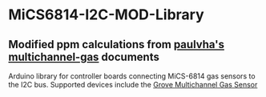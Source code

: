 # MiCS6814-I2C-MOD-Library

## Modified ppm calculations from [paulvha's multichannel-gas][2] documents

Arduino library for controller boards connecting MiCS-6814 gas sensors to the I2C bus.
Supported devices include the [Grove Multichannel Gas Sensor][1]

 [1]: http://wiki.seeedstudio.com/Grove-Multichannel_Gas_Sensor/
 [2]: https://github.com/paulvha/multichannel-gas
